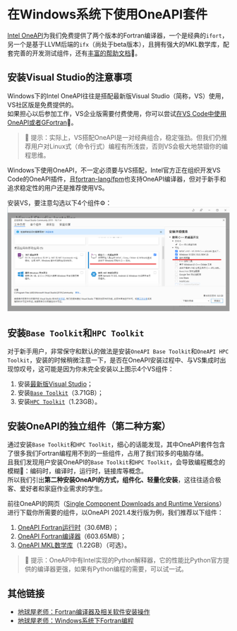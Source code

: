 # 在Windows系统下使用OneAPI套件

[Intel OneAPI]()为我们免费提供了两个版本的Fortran编译器，一个是经典的`ifort`，另一个是基于LLVM后端的`ifx`（尚处于beta版本），且拥有强大的MKL数学库，配套完善的开发测试组件，还有[丰富的帮助文档](https://software.intel.com/content/www/us/en/develop/documentation.html)📔。

## 安装Visual Studio的注意事项

Windows下的Intel OneAPI往往是搭配最新版Visual Studio（简称，VS）使用，VS社区版是免费提供的。<br>
如果担心以后参加工作，VS企业版需要付费使用，你可以尝试[在VS Code中使用OneAPI或者GFortran](use-GFortran-in-Windows.md)🍻。

> 🔰 提示：实际上，VS搭配OneAPI是一对经典组合，稳定强劲。但我们仍推荐用户对Linux式（命令行式）编程有所浅尝，否则VS会极大地禁锢你的编程思维。

Windows下使用OneAPI，不一定必须要与VS搭配，Intel官方正在组织开发VS Code的OneAPI插件，且[fortran-lang/fpm](https://github.com/fortran-lang/fpm)也支持OneAPI编译器，但对于新手和追求稳定性的用户还是推荐使用VS。

安装VS，要注意勾选以下4个组件⚙：
![注意事项](images/Visual-Studio.png)

## 安装`Base Toolkit`和`HPC Toolkit`

对于新手用户，非常保守和默认的做法是安装`OneAPI Base Toolkit`和`OneAPI HPC Toolkit`，安装的时候稍微注意一下，是否在OneAPI安装过程中、与VS集成时出现惊叹号，这可能是因为你未完全安装以上图示4个VS组件：

1. 安装[最新版Visual Studio](https://visualstudio.microsoft.com/zh-hans/)；
2. 安装[`Base Toolkit`](https://software.intel.com/content/www/us/en/develop/tools/oneapi/all-toolkits.html#base-kit)（3.71GB）；
3. 安装[`HPC Toolkit`](https://software.intel.com/content/www/us/en/develop/tools/oneapi/all-toolkits.html#hpc-kit)（1.23GB）。

## 安装OneAPI的独立组件（第二种方案）

通过安装`Base Toolkit`和`HPC Toolkit`，细心的话能发现，其中OneAPI套件包含了很多我们Fortran编程用不到的一些组件，占用了我们较多的电脑存储。<br>
且我们发现用户安装OneAPI的`Base Toolkit`和`HPC Toolkit`，会导致编程概念的模糊🧿：编码时，编译时，运行时，链接库等概念。<br>
所以我们引出**第二种安装OneAPI的方式，组件化、轻量化安装**，这往往适合极客、爱好者和家庭作业需求的学生。

前往OneAPI的网页（[Single Component Downloads and Runtime Versions](https://software.intel.com/content/www/us/en/develop/articles/oneapi-standalone-components.html)）进行下载你所需要的组件，以OneAPI 2021.4发行版为例，我们推荐以下组件：

1. [OneAPI Fortran运行时](https://registrationcenter-download.intel.com/akdlm/irc_nas/18215/w_ifort_runtime_p_2021.4.0.3556.exe)（30.6MB）；
2. [OneAPI Fortran编译器](https://registrationcenter-download.intel.com/akdlm/irc_nas/18215/w_fortran-compiler_p_2021.4.0.3208_offline.exe)（603.65MB）；
3. [OneAPI MKL数学库](https://registrationcenter-download.intel.com/akdlm/irc_nas/18230/w_onemkl_p_2021.4.0.640_offline.exe)（1.22GB）（可选）。

> 🔰 提示：OneAPI中有Intel实现的Python解释器，它的性能比Python官方提供的编译器更强，如果有Python编程的需要，可以试一试。

## 其他链接

- [地球屋老师：Fortran编译器及相关软件安装操作](https://www.bilibili.com/video/BV1oh411o7AT?p=2)
- [地球屋老师：Windows系统下Fortran编程](https://www.bilibili.com/video/BV1XD4y1S7jz?spm_id_from=333.999.0.0)